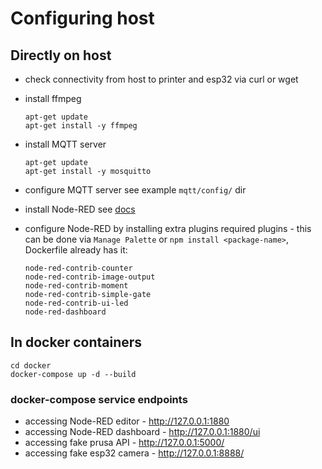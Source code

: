 # Configuring host

## Directly on host

- check connectivity from host to printer and esp32 via curl or wget
- install ffmpeg
  ```shell
  apt-get update
  apt-get install -y ffmpeg
  ```

- install MQTT server
  ```shell
  apt-get update
  apt-get install -y mosquitto
  ```

- configure MQTT server
  see example `mqtt/config/` dir

- install Node-RED
  see [docs](https://nodered.org/docs/getting-started/local)

- configure Node-RED by installing extra plugins
  required plugins - this can be done via `Manage Palette`
  or `npm install <package-name>`, Dockerfile already has it:
    ```shell
    node-red-contrib-counter
    node-red-contrib-image-output
    node-red-contrib-moment
    node-red-contrib-simple-gate
    node-red-contrib-ui-led
    node-red-dashboard
    ```


## In docker containers

```shell
cd docker
docker-compose up -d --build
```

### docker-compose service endpoints

- accessing Node-RED editor - http://127.0.0.1:1880
- accessing Node-RED dashboard - http://127.0.0.1:1880/ui
- accessing fake prusa API - http://127.0.0.1:5000/
- accessing fake esp32 camera - http://127.0.0.1:8888/
